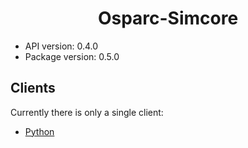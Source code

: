 <h1 align="center">Osparc-Simcore</h1>

- API version: 0.4.0
- Package version: 0.5.0

## Clients

Currently there is only a single client:

- [Python](../clients/python/docs/README.md)
